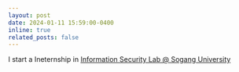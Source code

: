 ```yaml
---
layout: post
date: 2024-01-11 15:59:00-0400
inline: true
related_posts: false
---
```


I start a Ineternship in [Information Security Lab @ Sogang University](https://islab-sogang.github.io/)
